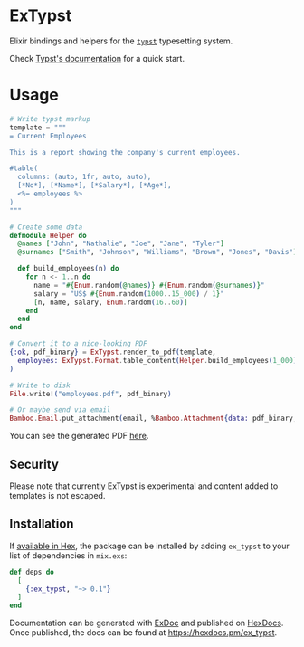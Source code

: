 # ExTypst

Elixir bindings and helpers for the [`typst`](https://github.com/typst/typst)
typesetting system.

Check [Typst's documentation](https://typst.app/docs) for a quick start.

# Usage

```elixir 
# Write typst markup
template = """
= Current Employees

This is a report showing the company's current employees.

#table(
  columns: (auto, 1fr, auto, auto),
  [*No*], [*Name*], [*Salary*], [*Age*],
  <%= employees %>
)
"""

# Create some data
defmodule Helper do 
  @names ["John", "Nathalie", "Joe", "Jane", "Tyler"]
  @surnames ["Smith", "Johnson", "Williams", "Brown", "Jones", "Davis"]

  def build_employees(n) do 
    for n <- 1..n do 
      name = "#{Enum.random(@names)} #{Enum.random(@surnames)}"
      salary = "US$ #{Enum.random(1000..15_000) / 1}"
      [n, name, salary, Enum.random(16..60)]
    end
  end
end

# Convert it to a nice-looking PDF
{:ok, pdf_binary} = ExTypst.render_to_pdf(template, 
  employees: ExTypst.Format.table_content(Helper.build_employees(1_000))
)

# Write to disk
File.write!("employees.pdf", pdf_binary)

# Or maybe send via email
Bamboo.Email.put_attachment(email, %Bamboo.Attachment{data: pdf_binary, filename: "employees.pdf"})
```

You can see the generated PDF [here](./examples/employees.pdf).

## Security

Please note that currently ExTypst is experimental and content added to
templates is not escaped.

## Installation

If [available in Hex](https://hex.pm/docs/publish), the package can be installed
by adding `ex_typst` to your list of dependencies in `mix.exs`:

```elixir
def deps do
  [
    {:ex_typst, "~> 0.1"}
  ]
end
```

Documentation can be generated with [ExDoc](https://github.com/elixir-lang/ex_doc)
and published on [HexDocs](https://hexdocs.pm). Once published, the docs can
be found at <https://hexdocs.pm/ex_typst>.

